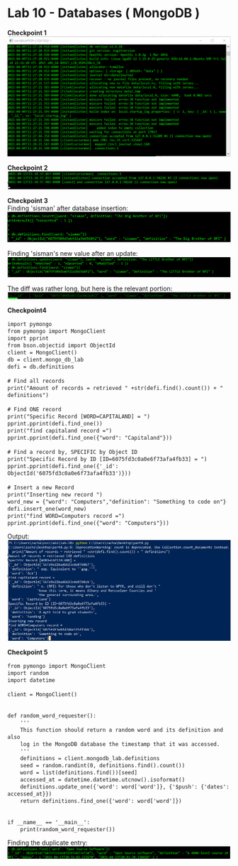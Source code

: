 # Lab 10 - Databases ( MongoDB )  

**Checkpoint 1**  
![check1](/labs/lab-10/checkpoint1.png)  

**Checkpoint 2**  
![check2](/labs/lab-10/checkpoint2.png)  

**Checkpoint 3**  
Finding 'sisman' after database insertion:
![check3p1](/labs/lab-10/check3p1.png)  

Finding 'sisman's new value after an update:  
![check3p2](/labs/lab-10/check3p2.png)  

The diff was rather long, but here is the relevant portion:  
![diff](/labs/lab-10/diff.png)  

**Checkpoint4**
```
import pymongo
from pymongo import MongoClient
import pprint
from bson.objectid import ObjectId
client = MongoClient()
db = client.mongo_db_lab
defi = db.definitions

# Find all records
print("Amount of records = retrieved " +str(defi.find().count()) + " definitions")

# Find ONE record
print("Specific Record [WORD=CAPITALAND] = ")
pprint.pprint(defi.find_one())
print("find capitaland record =")
pprint.pprint(defi.find_one({"word": "Capitaland"}))

# Find a record by, SPECIFIC by Object ID
print("Specific Record by ID [ID=6075fd3c0a0e6f73afa4fb33] = ")
pprint.pprint(defi.find_one({'_id': ObjectId('6075fd3c0a0e6f73afa4fb33')}))

# Insert a new Record
print("Inserting new record ")
word_new = {"word": "Computers","definition": "Something to code on"}
defi.insert_one(word_new)
print("find WORD=Computers record =")
pprint.pprint(defi.find_one({"word": "Computers"}))
```  
Output:  
![output](/labs/lab-10/check4output.png)  

**Checkpoint 5**  
```
from pymongo import MongoClient
import random
import datetime

client = MongoClient()


def random_word_requester():
    '''
    This function should return a random word and its definition and also
    log in the MongoDB database the timestamp that it was accessed.
    '''
    definitions = client.mongodb_lab.definitions
    seed = random.randint(0, definitions.find().count())
    word = list(definitions.find())[seed]
    accessed_at = datetime.datetime.utcnow().isoformat()
    definitions.update_one({'word': word['word']}, {'$push': {'dates': accessed_at}})
    return definitions.find_one({'word': word['word']})


if __name__ == '__main__':
    print(random_word_requester())
```
Finding the duplicate entry:  
![check5](/labs/lab-10/check5output.png)

